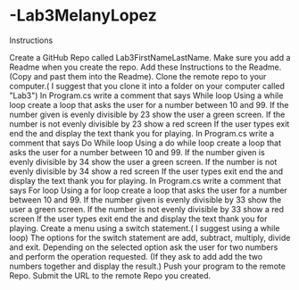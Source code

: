 # -Lab3MelanyLopez
Instructions

Create a GitHub Repo called Lab3FirstNameLastName.
Make sure you add a Readme when you create the repo. Add these Instructions to the Readme.(Copy and past them into the Readme).
Clone the remote repo to your computer.( I suggest that you clone it into a folder on your computer called "Lab3")
In Program.cs write a comment that says While loop
Using a while loop create  a loop that asks the user for a number between 10 and 99.
If the number given is evenly divisible by 23  show the user a green screen.
If the number is not evenly divisible by 23  show a red screen
If the user types exit end the  and display the text thank you for playing.
In Program.cs write a comment that says Do While loop
Using a do while loop create a loop that asks the user for a number between 10 and 99.
If the number given is evenly divisible by 34  show the user a green screen.
If the number is not evenly divisible by 34  show a red screen
If the user types exit end the  and display the text thank you for playing.
In Program.cs write a comment that says For loop
Using a for loop create a loop that asks the user for a number between 10 and 99.
If the number given is evenly divisible by 33 show the user a green screen.
If the number is not evenly divisible by 33 show a red screen
If the user types exit end the and display the text thank you for playing.
Create a menu using a switch statement.( I suggest using a while loop)
The options for the switch statement are add, subtract, multiply, divide and exit.
Depending on the selected option ask the user for two numbers and perform the operation requested. (If they ask to add add the two numbers together and display the result.)
Push your program to the remote Repo.
Submit the URL to the remote Repo you created.
